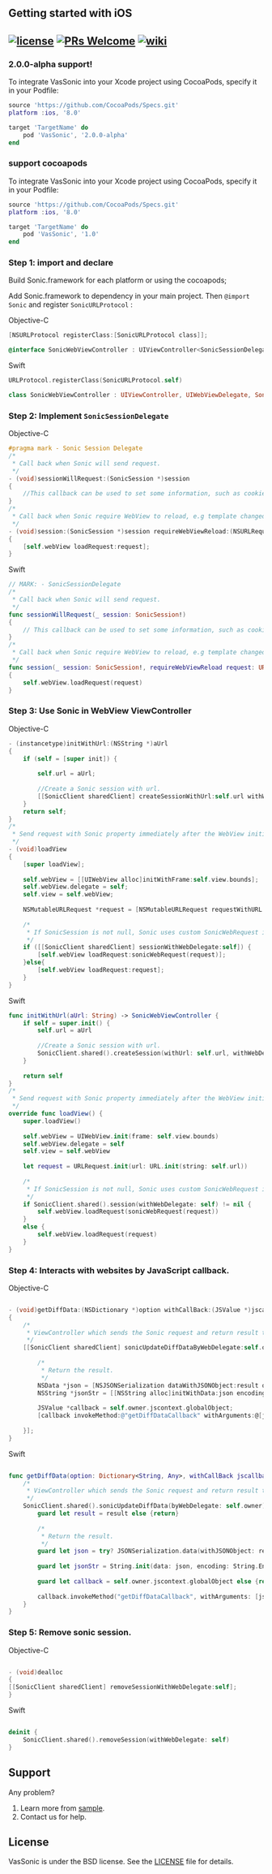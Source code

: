 ## Getting started with iOS
[![license](http://img.shields.io/badge/license-BSD3-brightgreen.svg?style=flat)](https://github.com/Tencent/VasSonic/blob/master/LICENSE)
[![PRs Welcome](https://img.shields.io/badge/PRs-welcome-brightgreen.svg)](https://github.com/Tencent/VasSonic/pulls)
[![wiki](https://img.shields.io/badge/Wiki-open-brightgreen.svg)](https://github.com/Tencent/VasSonic/wiki)
---

### 2.0.0-alpha support! 
To integrate VasSonic into your Xcode project using CocoaPods, specify it in your Podfile:

```lua
source 'https://github.com/CocoaPods/Specs.git'
platform :ios, '8.0'

target 'TargetName' do
    pod 'VasSonic', '2.0.0-alpha'
end
```

### support cocoapods 
To integrate VasSonic into your Xcode project using CocoaPods, specify it in your Podfile:

```lua
source 'https://github.com/CocoaPods/Specs.git'
platform :ios, '8.0'

target 'TargetName' do
    pod 'VasSonic', '1.0'
end
```

### Step 1: import and declare
Build Sonic.framework for each platform or using the cocoapods;

Add Sonic.framework to dependency in your main project.
Then ```@import Sonic``` and register ```SonicURLProtocol``` :

Objective-C
```Objective-C
[NSURLProtocol registerClass:[SonicURLProtocol class]];

@interface SonicWebViewController : UIViewController<SonicSessionDelegate,UIWebViewDelegate>
```
Swift
```Swift
URLProtocol.registerClass(SonicURLProtocol.self)

class SonicWebViewController : UIViewController, UIWebViewDelegate, SonicSessionDelegate
```

### Step 2: Implement ```SonicSessionDelegate```

Objective-C
```Objective-C
#pragma mark - Sonic Session Delegate
/*
 * Call back when Sonic will send request.
 */
- (void)sessionWillRequest:(SonicSession *)session
{
    //This callback can be used to set some information, such as cookie and UA.
}
/*
 * Call back when Sonic require WebView to reload, e.g template changed or error occurred. 
 */
- (void)session:(SonicSession *)session requireWebViewReload:(NSURLRequest *)request
{
    [self.webView loadRequest:request];
}
```
Swift

```Swift
// MARK: - SonicSessionDelegate
/*
 * Call back when Sonic will send request.
 */
func sessionWillRequest(_ session: SonicSession!)
{
    // This callback can be used to set some information, such as cookie and UA.
}
/*
 * Call back when Sonic require WebView to reload, e.g template changed or error occurred. 
 */
func session(_ session: SonicSession!, requireWebViewReload request: URLRequest!) {
{
    self.webView.loadRequest(request)
}
```

### Step 3: Use Sonic in WebView ViewController

Objective-C
```Objective-C
- (instancetype)initWithUrl:(NSString *)aUrl
{
    if (self = [super init]) {
        
        self.url = aUrl;
        
        //Create a Sonic session with url.
        [[SonicClient sharedClient] createSessionWithUrl:self.url withWebDelegate:self];
    }
    return self;
}
/*
 * Send request with Sonic property immediately after the WebView initialization.
 */
- (void)loadView
{
    [super loadView];
    
    self.webView = [[UIWebView alloc]initWithFrame:self.view.bounds];
    self.webView.delegate = self;
    self.view = self.webView;
    
    NSMutableURLRequest *request = [NSMutableURLRequest requestWithURL:[NSURL URLWithString:self.url]];
    
    /*
     * If SonicSession is not null, Sonic uses custom SonicWebRequest instead of original network request. 
     */
    if ([[SonicClient sharedClient] sessionWithWebDelegate:self]) {
        [self.webView loadRequest:sonicWebRequest(request)];
    }else{
        [self.webView loadRequest:request];
    }
}
```

Swift
```Swift
func initWithUrl(aUrl: String) -> SonicWebViewController {
    if self = super.init() {
        self.url = aUrl
        
        //Create a Sonic session with url.
        SonicClient.shared().createSession(withUrl: self.url, withWebDelegate: self)
    }
    
    return self
}
/*
 * Send request with Sonic property immediately after the WebView initialization.
 */
override func loadView() {
    super.loadView()
    
    self.webView = UIWebView.init(frame: self.view.bounds)
    self.webView.delegate = self
    self.view = self.webView
    
    let request = URLRequest.init(url: URL.init(string: self.url))
    
    /*
     * If SonicSession is not null, Sonic uses custom SonicWebRequest instead of original network request.
     */
    if SonicClient.shared().session(withWebDelegate: self) != nil {
        self.webView.loadRequest(sonicWebRequest(request))
    }
    else {
        self.webView.loadRequest(request)
    }
}
```

### Step 4: Interacts with websites by JavaScript callback.

Objective-C
```Objective-C

- (void)getDiffData:(NSDictionary *)option withCallBack:(JSValue *)jscallback
{
    /*
     * ViewController which sends the Sonic request and return result through callback. 
     */
    [[SonicClient sharedClient] sonicUpdateDiffDataByWebDelegate:self.owner completion:^(NSDictionary *result) {
       
        /*
         * Return the result.
         */
        NSData *json = [NSJSONSerialization dataWithJSONObject:result options:NSJSONWritingPrettyPrinted error:nil];
        NSString *jsonStr = [[NSString alloc]initWithData:json encoding:NSUTF8StringEncoding];
        
        JSValue *callback = self.owner.jscontext.globalObject;
        [callback invokeMethod:@"getDiffDataCallback" withArguments:@[jsonStr]];
        
    }];
}
```

Swift
```Swift

func getDiffData(option: Dictionary<String, Any>, withCallBack jscallback: JSValue) {
    /*
     * ViewController which sends the Sonic request and return result through callback.
     */
    SonicClient.shared().sonicUpdateDiffData(byWebDelegate: self.owner) { (result) in
        guard let result = result else {return}
        
        /*
         * Return the result.
         */
        guard let json = try? JSONSerialization.data(withJSONObject: result, options: JSONSerialization.WritingOptions.prettyPrinted) else {return}
        
        guard let jsonStr = String.init(data: json, encoding: String.Encoding.utf8) else {return}
        
        guard let callback = self.owner.jscontext.globalObject else {return}
        
        callback.invokeMethod("getDiffDataCallback", withArguments: [jsonStr])
    }
}
```

### Step 5: Remove sonic session.

Objective-C
```Objective-C

- (void)dealloc
{
[[SonicClient sharedClient] removeSessionWithWebDelegate:self];
}
```

Swift
```Swift

deinit {
    SonicClient.shared().removeSession(withWebDelegate: self)
}
```

## Support
Any problem?

1. Learn more from [sample](https://github.com/Tencent/VasSonic/tree/master/sonic-iOS/SonicSample).
2. Contact us for help.

## License
VasSonic is under the BSD license. See the [LICENSE](https://github.com/Tencent/VasSonic/blob/master/LICENSE) file for details.

[1]: https://github.com/Tencent/VasSonic/blob/master/article/20170705120005424.gif
[2]: https://github.com/Tencent/VasSonic/blob/master/article/20170705120029897.gif


